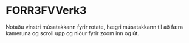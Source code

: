 # FORR3FVVerk3

Notaðu vinstri músatakkann fyrir rotate, hægri músatakkann til að færa kameruna og scroll upp og niður fyrir zoom inn og út.
